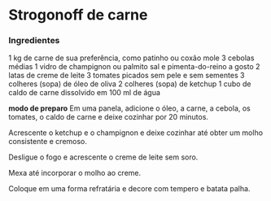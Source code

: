 # Strogonoff de carne
### Ingredientes
1 kg de carne de sua preferência, como patinho ou coxão mole
3 cebolas médias
1 vidro de champignon ou palmito
sal e pimenta-do-reino a gosto
2 latas de creme de leite
3 tomates picados sem pele e sem sementes
3 colheres (sopa) de óleo de oliva
2 colheres (sopa) de ketchup
1 cubo de caldo de carne dissolvido em 100 ml de água

**modo de preparo**
Em uma panela, adicione o óleo, a carne, a cebola, os tomates, o caldo de carne e deixe cozinhar por 20 minutos.

Acrescente o ketchup e o champignon e deixe cozinhar até obter um molho consistente e cremoso.

Desligue o fogo e acrescente o creme de leite sem soro.

Mexa até incorporar o molho ao creme.

Coloque em uma forma refratária e decore com tempero e batata palha.